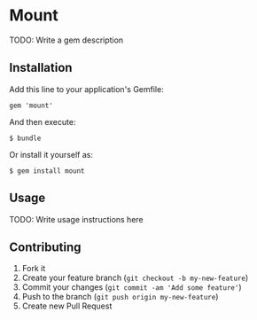 # Mount

TODO: Write a gem description

## Installation

Add this line to your application's Gemfile:

    gem 'mount'

And then execute:

    $ bundle

Or install it yourself as:

    $ gem install mount

## Usage

TODO: Write usage instructions here

## Contributing

1. Fork it
2. Create your feature branch (`git checkout -b my-new-feature`)
3. Commit your changes (`git commit -am 'Add some feature'`)
4. Push to the branch (`git push origin my-new-feature`)
5. Create new Pull Request
